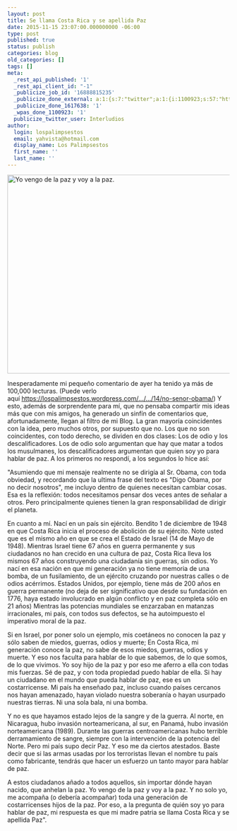 ```yaml
---
layout: post
title: Se llama Costa Rica y se apellida Paz
date: 2015-11-15 23:07:00.000000000 -06:00
type: post
published: true
status: publish
categories: blog
old_categories: []
tags: []
meta:
  _rest_api_published: '1'
  _rest_api_client_id: "-1"
  _publicize_job_id: '16888815235'
  _publicize_done_external: a:1:{s:7:"twitter";a:1:{i:1100923;s:57:"https://twitter.com/Interludios/status/666029688477749248";}}
  _publicize_done_1617638: '1'
  _wpas_done_1100923: '1'
  publicize_twitter_user: Interludios
author:
  login: lospalimpsestos
  email: yahvista@hotmail.com
  display_name: Los Palimpsestos
  first_name: ''
  last_name: ''
---
```

<p><a href="https://lospalimpsestos.files.wordpress.com/2015/11/yo-vengo-de-la-paz-y-voy-a-la-paz.png"><img class="alignnone wp-image-2250 size-full" src="{{ site.baseurl }}/assets/yo-vengo-de-la-paz-y-voy-a-la-paz.png" alt="Yo vengo de la paz y voy a la paz." width="810" height="450" /></a></p>
<p>Inesperadamente mi pequeño comentario de ayer ha tenido ya más de 100,000 lecturas. (Puede verlo aquí <a href="https://lospalimpsestos.wordpress.com/2015/11/14/no-senor-obama/" target="_blank" rel="nofollow">https://lospalimpsestos.wordpress.com/…/…/14/no-senor-obama/</a>) Y esto, además de sorprendente para mí, que no pensaba compartir mis ideas más que con mis amigos, ha generado un sinfín de comentarios que, afortunadamente, llegan al filtro de mi Blog. La gran mayoría coincidentes con la idea, pero muchos otros, por supuesto que no. Los que no son coincidentes, con todo derecho, s<span class="text_exposed_show">e dividen en dos clases: Los de odio y los descalificadores. Los de odio solo argumentan que hay que matar a todos los musulmanes, los descalificadores argumentan que quien soy yo para hablar de paz. A los primeros no respondí, a los segundos lo hice así: </span></p>
<div class="text_exposed_show">
<p>"Asumiendo que mi mensaje realmente no se dirigía al Sr. Obama, con toda obviedad, y recordando que la ultima frase del texto es "Digo Obama, por no decir nosotros", me incluyo dentro de quienes necesitan cambiar cosas. Esa es la reflexión: todos necesitamos pensar dos veces antes de señalar a otros. Pero principalmente quienes tienen la gran responsabilidad de dirigir el planeta.</p>
<p>En cuanto a mí. Nací en un país sin ejército. Bendito 1 de diciembre de 1948 en que Costa Rica inicia el proceso de abolición de su ejército. Note usted que es el mismo año en que se crea el Estado de Israel (14 de Mayo de 1948). Mientras Israel tiene 67 años en guerra permanente y sus ciudadanos no han crecido en una cultura de paz, Costa Rica lleva los mismos 67 años construyendo una ciudadanía sin guerras, sin odios. Yo nací en esa nación en que mi generación ya no tiene memoria de una bomba, de un fusilamiento, de un ejército cruzando por nuestras calles o de odios acérrimos. Estados Unidos, por ejemplo, tiene más de 200 años en guerra permanente (no deja de ser significativo que desde su fundación en 1776, haya estado involucrado en algún conflicto y en paz completa sólo en 21 años) Mientras las potencias mundiales se enzarzaban en matanzas irracionales, mi país, con todos sus defectos, se ha autoimpuesto el imperativo moral de la paz.</p>
<p>Si en Israel, por poner solo un ejemplo, mis coetáneos no conocen la paz y sólo saben de miedos, guerras, odios y muerte; En Costa Rica, mi generación conoce la paz, no sabe de esos miedos, guerras, odios y muerte. Y eso nos faculta para hablar de lo que sabemos, de lo que somos, de lo que vivimos. Yo soy hijo de la paz y por eso me aferro a ella con todas mis fuerzas. Sé de paz, y con toda propiedad puedo hablar de ella. Si hay un ciudadano en el mundo que pueda hablar de paz, ese es un costarricense. Mi país ha enseñado paz, incluso cuando países cercanos nos hayan amenazado, hayan violado nuestra soberanía o hayan usurpado nuestras tierras. Ni una sola bala, ni una bomba.</p>
<p>Y no es que hayamos estado lejos de la sangre y de la guerra. Al norte, en Nicaragua, hubo invasión norteamericana, al sur, en Panamá, hubo invasión norteamericana (1989). Durante las guerras centroamericanas hubo terrible derramamiento de sangre, siempre con la intervención de la potencia del Norte. Pero mi país supo decir Paz. Y eso me da ciertos atestados. Baste decir que si las armas usadas por los terroristas llevan el nombre tu país como fabricante, tendrás que hacer un esfuerzo un tanto mayor para hablar de paz.</p>
<p>A estos ciudadanos añado a todos aquellos, sin importar dónde hayan nacido, que anhelan la paz. Yo vengo de la paz y voy a la paz. Y no solo yo, me acompaña (o debería acompañar) toda una generación de costarricenses hijos de la paz. Por eso, a la pregunta de quién soy yo para hablar de paz, mi respuesta es que mi madre patria se llama Costa Rica y se apellida Paz".</p>
</div>
